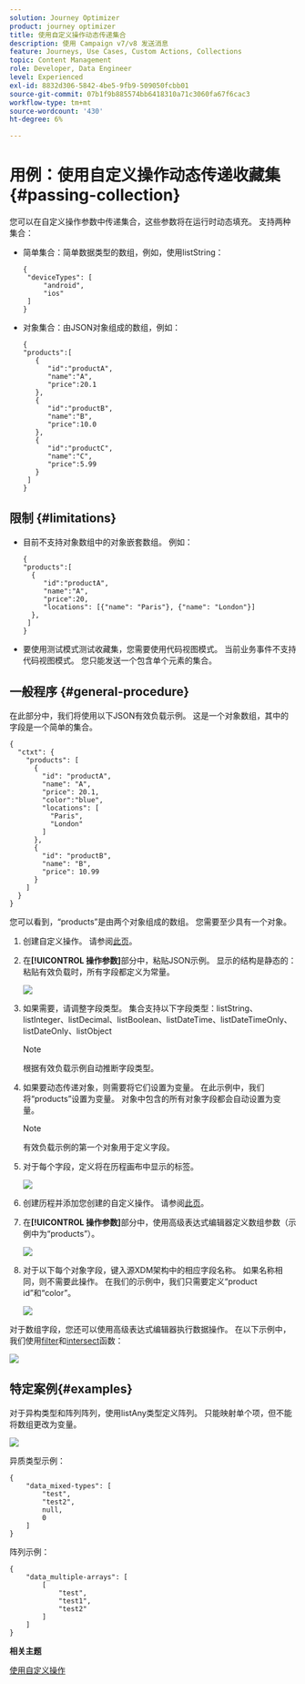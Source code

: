```yaml
---
solution: Journey Optimizer
product: journey optimizer
title: 使用自定义操作动态传递集合
description: 使用 Campaign v7/v8 发送消息
feature: Journeys, Use Cases, Custom Actions, Collections
topic: Content Management
role: Developer, Data Engineer
level: Experienced
exl-id: 8832d306-5842-4be5-9fb9-509050fcbb01
source-git-commit: 07b1f9b885574bb6418310a71c3060fa67f6cac3
workflow-type: tm+mt
source-wordcount: '430'
ht-degree: 6%

---
```



# 用例：使用自定义操作动态传递收藏集{#passing-collection}

您可以在自定义操作参数中传递集合，这些参数将在运行时动态填充。 支持两种集合：

* 简单集合：简单数据类型的数组，例如，使用listString：

  ```
  {
   "deviceTypes": [
       "android",
       "ios"
   ]
  }
  ```

* 对象集合：由JSON对象组成的数组，例如：

  ```
  {
  "products":[
     {
        "id":"productA",
        "name":"A",
        "price":20.1
     },
     {
        "id":"productB",
        "name":"B",
        "price":10.0
     },
     {
        "id":"productC",
        "name":"C",
        "price":5.99
     }
   ]
  }
  ```

## 限制 {#limitations}

* 目前不支持对象数组中的对象嵌套数组。 例如：

  ```
  {
  "products":[
    {
       "id":"productA",
       "name":"A",
       "price":20,
       "locations": [{"name": "Paris"}, {"name": "London"}]
    },
   ]
  }
  ```

* 要使用测试模式测试收藏集，您需要使用代码视图模式。 当前业务事件不支持代码视图模式。 您只能发送一个包含单个元素的集合。

## 一般程序 {#general-procedure}

在此部分中，我们将使用以下JSON有效负载示例。 这是一个对象数组，其中的字段是一个简单的集合。

```
{
  "ctxt": {
    "products": [
      {
        "id": "productA",
        "name": "A",
        "price": 20.1,
        "color":"blue",
        "locations": [
          "Paris",
          "London"
        ]
      },
      {
        "id": "productB",
        "name": "B",
        "price": 10.99
      }
    ]
  }
}
```

您可以看到，“products”是由两个对象组成的数组。 您需要至少具有一个对象。

1. 创建自定义操作。 请参阅[此页](../action/about-custom-action-configuration.md)。

1. 在&#x200B;**[!UICONTROL 操作参数]**&#x200B;部分中，粘贴JSON示例。 显示的结构是静态的：粘贴有效负载时，所有字段都定义为常量。

   ![](assets/uc-collection-1.png)

1. 如果需要，请调整字段类型。 集合支持以下字段类型：listString、listInteger、listDecimal、listBoolean、listDateTime、listDateTimeOnly、listDateOnly、listObject

   >[!NOTE]
   >
   >根据有效负载示例自动推断字段类型。

1. 如果要动态传递对象，则需要将它们设置为变量。 在此示例中，我们将“products”设置为变量。 对象中包含的所有对象字段都会自动设置为变量。

   >[!NOTE]
   >
   >有效负载示例的第一个对象用于定义字段。

1. 对于每个字段，定义将在历程画布中显示的标签。

   ![](assets/uc-collection-2.png)

1. 创建历程并添加您创建的自定义操作。 请参阅[此页](../building-journeys/using-custom-actions.md)。

1. 在&#x200B;**[!UICONTROL 操作参数]**&#x200B;部分中，使用高级表达式编辑器定义数组参数（示例中为“products”）。

   ![](assets/uc-collection-3.png)

1. 对于以下每个对象字段，键入源XDM架构中的相应字段名称。 如果名称相同，则不需要此操作。 在我们的示例中，我们只需要定义“product id”和“color”。

   ![](assets/uc-collection-4.png)

对于数组字段，您还可以使用高级表达式编辑器执行数据操作。 在以下示例中，我们使用[filter](functions/functionfilter.md)和[intersect](functions/functionintersect.md)函数：

![](assets/uc-collection-5.png)

## 特定案例{#examples}

对于异构类型和阵列阵列，使用listAny类型定义阵列。 只能映射单个项，但不能将数组更改为变量。

![](assets/uc-collection-heterogeneous.png)

异质类型示例：

```
{
    "data_mixed-types": [
        "test",
        "test2",
        null,
        0
    ]
}
```

阵列示例：

```
{
    "data_multiple-arrays": [
        [
            "test",
            "test1",
            "test2"
        ]
    ]
}
```

**相关主题**

[使用自定义操作](../building-journeys/using-custom-actions.md)
